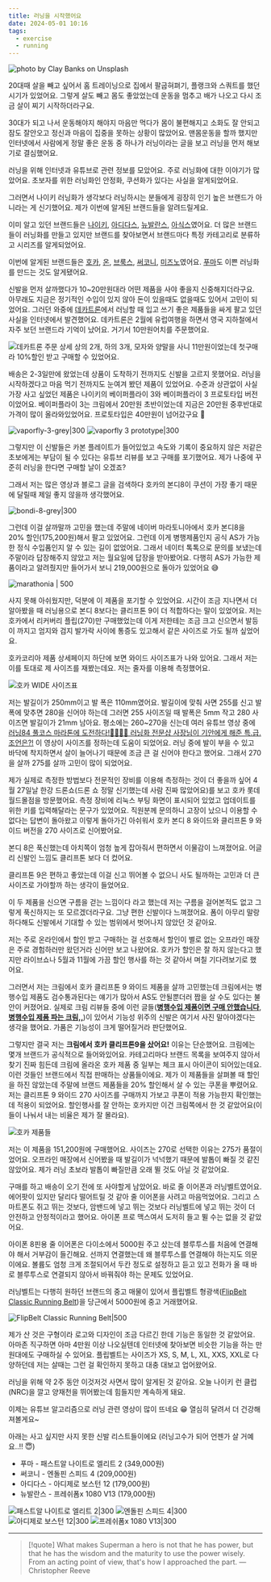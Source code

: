 ```yaml
---
title: 러닝을 시작했어요
date: 2024-05-01 10:16
tags:
  - exercise
  - running
---
```


![photo by Clay Banks on Unsplash](https://images.unsplash.com/photo-1712925975246-7b1b8df829e2?crop=entropy&cs=srgb&fm=jpg&ixid=M3wzNjM5Nzd8MHwxfHJhbmRvbXx8fHx8fHx8fDE3MTQ1MjYxNzd8&ixlib=rb-4.0.3&q=85&w=768&h=432)

20대때 살을 빼고 싶어서 홈 트레이닝으로 집에서 팔굽혀펴기, 플랭크와 스쿼트를 했던 시기가 있었어요. 그렇게 살도 빼고 몸도 좋았었는데 운동을 멈추고 배가 나오고 다시 조금 살이 찌기 시작하더라구요.

30대가 되고 나서 운동해야지 해야지 마음만 먹다가 몸이 불편해지고 소화도 잘 안되고 잠도 잘안오고 정신과 마음이 집중을 못하는 상황이 많았어요. 맨몸운동을 할까 했지만 인터넷에서 사람에게 정말 좋은 운동 중 하나가 러닝이라는 글을 보고 러닝을 먼저 해보기로 결심했어요.

러닝을 위해 인터넷과 유튜브로 관련 정보를 모았어요. 주로 러닝화에 대한 이야기가 많았어요. 초보자를 위한 러닝화인 안정화, 쿠션화가 있다는 사실을 알게되었어요.

그러면서 나이키 러닝화가 생각보다 러닝하시는 분들에게 굉장히 인기 높은 브랜드가 아니라는 게 신기했어요. 제가 이번에 알게된 브랜드들을 알려드릴게요.

이미 알고 있던 브랜드들은 [나이키](https://www.nike.com/kr/), [아디다스](https://www.adidas.co.kr/), [뉴발란스](https://www.nbkorea.com/index.action), [아식스](https://asics.co.kr/)였어요. 더 많은 브랜드들이 러닝화를 만들고 있지만 브랜드를 찾아보면서 브랜드마다 특정 카테고리로 분류하고 시리즈를 알게되었어요.

이번에 알게된 브랜드들은 [호카](https://brand.naver.com/hoka), [온](https://www.on.com/en-kr/), [브룩스](https://brooksrunning.co.kr/), [써코니](https://saucony-korea.com/), [미즈노](https://kor.mizuno.com/)였어요. [푸마](https://kr.puma.com/kr/ko/home)도 이쁜 러닝화를 만드는 것도 알게됐어요.

신발을 먼저 살까했다가 10~20만원대라 어떤 제품을 사야 좋을지 신중해지더라구요. 아무래도 지금은 정기적인 수입이 있지 않아 돈이 있을때도 없을때도 있어서 고민이 되었어요. 그러던 와중에 [데카트론](https://www.decathlon.co.kr/kr_ko/)에서 러닝할 때 입고 쓰기 좋은 제품들을 싸게 팔고 있던 사실을 인터넷에서 발견했어요. 데카트론은 2월에 유럽여행을 하면서 영국 지하철에서 자주 보던 브랜드라 기억이 났어요. 거기서 10만원어치를 주문했어요.

![데카트론 주문 상세](assets/decathlon-order-detail.webp)
상의 2개, 하의 3개, 모자와 양말을 사니 11만원이었는데 첫구매라 10%할인 받고 구매할 수 있었어요.

배송은 2-3일만에 왔었는데 상품이 도착하기 전까지도 신발을 고르지 못했어요. 러닝을 시작하겠다고 마음 먹기 전까지도 눈여겨 봤던 제품이 있었어요. 수준과 상관없이 사실 가장 사고 싶었던 제품은 나이키의 베이퍼플라이 3와 베이퍼플라이 3 프로토타입 버전이었어요. 베이퍼플라이 3는 크림에서 20만원 초반이었는데 지금은 20만원 중후반대로 가격이 많이 올라와있었어요. 프로토타입은 40만원이 넘어갔구요 🥲

![vaporfly-3-grey|300](https://images.stockx.com/360/Nike-ZoomX-Vaporfly-3-White-Particle-Grey/Images/Nike-ZoomX-Vaporfly-3-White-Particle-Grey/Lv2/img01.jpg?fm=avif&auto=compress&w=576&dpr=2&updated_at=1696001105&h=384&q=60) ![vaporfly 3 prototype|300](https://images.stockx.com/360/Nike-ZoomX-Vaporfly-Next-3-Prototype/Images/Nike-ZoomX-Vaporfly-Next-3-Prototype/Lv2/img01.jpg?fm=avif&auto=compress&w=576&dpr=2&updated_at=1681157911&h=384&q=60)

그렇지만 이 신발들은 카본 플레이트가 들어있었고 속도와 기록이 중요하지 않은 저같은 초보에게는 부담이 될 수 있다는 유튜브 리뷰를 보고 구매를 포기했어요. 제가 나중에 꾸준히 러닝을 한다면 구매할 날이 오겠죠?

그래서 저는 많은 영상과 블로그 글을 검색하다 호카의 본디8이 쿠션이 가장 좋기 때문에 달릴때 제일 좋지 않을까 생각했어요.

![bondi-8-grey|300](assets/bondi-8-grey.webp)

그런데 이걸 살까말까 고민을 했는데 주말에 네이버 마라토니아에서 호카 본디8을 20% 할인(175,200원)해서 팔고 있었어요. 그런데 이게 병행제품인지 공식 AS가 가능한 정식 수입품인지 알 수 있는 길이 없었어요. 그래서 네이터 톡톡으로 문의를 보냈는데 주말이라 답장해주지 않았고 저는 월요일에 답장을 받아봤어요. 다행히 AS가 가능한 제품이라고 알려줬지만 들어가서 보니 219,000원으로 돌아가 있었어요 😅 

![marathonia | 500](assets/marathonia.webp)

사지 못해 아쉬웠지만, 덕분에 이 제품을 포기할 수 있었어요. 시간이 조금 지나면서 더 알아봤을 때 러닝용으로 본디 8보다는 클리프톤 9이 더 적합하다는 말이 있었어요. 저는 호카에서 리커버리 플립(270)만 구매했었는데 이게 저한테는 조금 크고 신으면서 발등이 까지고 엄지와 검지 발가락 사이에 통증도 있고해서 같은 사이즈로 가도 될까 싶었어요.

호카코리아 제품 상세페이지 하단에 보면 와이드 사이즈표가 나와 있어요. 그래서 저는 이를 토대로 제 사이즈를 재봤는데요. 저는 줄자를 이용해 측정했어요.

![호카 WIDE 사이즈표](assets/hoka-wide-size-table.webp)

저는 발길이가 250mm이고 발 폭은 110mm였어요. 발길이에 맞춰 사면 255를 신고 발 폭에 맞추면 280을 신어야 하는데 그러면 255 사이즈일 때 발폭은 5mm 작고 280 사이즈면 발길이가 21mm 남아요. 평소에는 260~270을 신는데 여러 유튜브 영상 중에 [러닝84 풀코스 마라톤에 도전하다!🏃‍♂️🏃‍♂️ 러닝화 전문샵 사장님이 기안에게 해준 특.급.조언은?!](https://youtu.be/6uj1GSVNtLk?si=BkuqfYCDsf67AjNa) 이 영상이 사이즈를 정하는데 도움이 되었어요. 러닝 중에 발이 부을 수 있고 바닥에 착지하면서 살이 늘어나기 때문에 조금 큰 걸 신어야 한다고 했어요. 그래서 270을 살까 275를 살까 고민이 많이 되었어요.

제가 실제로 측정한 방법보다 전문적인 장비를 이용해 측정하는 것이 더 좋을까 싶어 4월 27일날 한강 드론쇼(드론 쇼 정말 신기했는데 사람 진짜 많았어요)를 보고 호카 롯데월드몰점을 방문했어요. 측정 장비에 리눅스 부팅 화면이 표시되어 있었고 업데이트를 위한 키를 입력해달라는 문구가 있었어요. 직원분께 문의하니 고장이 났으니 이용할 수 없다는 답변이 돌아왔고 이렇게 돌아가긴 아쉬워서 호카 본디 8 와이드와 클리프톤 9 와이드 버전을 270 사이즈로 신어봤어요.

본디 8은 푹신했는데 아치쪽이 엄청 높게 잡아줘서 편하면서 이물감이 느껴졌어요. 어글리 신발인 느낌도 클리프톤 보다 더 컸어요.

클리프톤 9은 편하고 좋았는데 이걸 신고 뛰어볼 수 없으니 사도 될까하는 고민과 더 큰 사이즈로 가야할까 하는 생각이 들었어요.

이 두 제품을 신으면 구름을 걷는 느낌이다 라고 했는데 저는 구름을 걸어본적도 없고 그렇게 푹신하지는 또 모르겠더라구요. 그냥 편한 신발이다 느껴졌어요. 폼이 아무리 말랑하다해도 신발에서 기대할 수 있는 범위에서 벗어나지 않았던 것 같아요.

저는 주로 온라인에서 할인 받고 구매하는 걸 선호해서 할인이 별로 없는 오프라인 매장은 주로 경험하러만 왔던거라 신어만 보고 나왔어요. 호카가 할인은 잘 하지 않는다고 했지만 라이브쇼나 5월과 11월에 가끔 할인 행사를 하는 것 같아서 며칠 기다려보기로 했어요.

그러면서 저는 크림에서 호카 클리프톤 9 와이드 제품을 살까 고민했는데 크림에서는 병행수입 제품도 검수통과된다는 얘기가 많아서 AS도 안될뿐더러 짭을 살 수도 있다는 불안이 커졌어요. 실제로 크림 리뷰들 중에 이런 글들(**[병행수입 제품이면 구매 안했습니다](https://kream.co.kr/social/posts/1120350)**, **[병행수입 제품 파는 크림,,](https://kream.co.kr/social/posts/1001987)**)이 있어서 기능성 위주의 신발은 여기서 사진 말아야겠다는 생각을 했어요. 가품은 기능성이 크게 떨어질거라 판단했어요.

그렇지만 결국 저는 **크림에서 호카 클리프톤9을 샀어요!** 이유는 단순했어요. 크림에는 몇개 브랜드가 공식적으로 들어와있어요. 카테고리마다 브랜드 목록을 보여주지 않아서 찾기 진짜 힘든데 크림에 올라온 호카 제품 중 일부는 체크 표시 아이콘이 되어있는데요. 이런 것들인 브랜드에서 직접 판매하는 상품들이에요. 제가 이 제품들을 살펴볼 때 할인을 하진 않았는데 주말에 브랜드 제품들을 20% 할인해서 살 수 있는 쿠폰을 뿌렸어요. 저는 클리프톤 9 와이드 270 사이즈를 구매까지 가보고 쿠폰이 적용 가능한지 확인했는데 적용이 되었어요. 할인행사를 잘 안하는 호카지만 이건 크림쪽에서 한 것 같았어요(이들이 나눠서 내는 비율은 제가 잘 몰라요).

![호카 제품들](assets/hoka-shoes-in-kream.webp)

저는 이 제품을 151,200원에 구매했어요. 사이즈는 270로 선택한 이유는 275가 품절이었어요. 오프라인 매장에서 신어봤을 때 발길이가 넉넉했기 때문에 발톱이 빠질 것 같진 않았어요. 제가 러닝 초보라 발톱이 빠질만큼 오래 뛸 것도 아닐 것 같았어요.

구매를 하고 배송이 오기 전에 또 사야할게 남았어요. 바로 줄 이어폰과 러닝벨트였어요. 에어팟이 있지만 달리다 떨어트릴 것 같아 줄 이어폰을 사려고 마음먹었어요. 그리고 스마트폰도 쥐고 뛰는 것보다, 암밴드에 넣고 뛰는 것보다 러닝벨트에 넣고 뛰는 것이 더 안전하고 안정적이라고 했어요. 아이폰 프로 맥스여서 도저히 들고 뛸 수는 없을 것 같았어요.

 아이폰 8핀용 줄 이어폰은 다이소에서 5000원 주고 샀는데 블루투스를 처음에 연결해야 해서 거부감이 들긴해요. 선까지 연결했는데 왜 블루투스를 연결해야 하는지도 의문이에요. 볼륨도 엄청 크게 조절되어서 두칸 정도로 설정하고 듣고 있고 전화가 올 때 바로 블루투스로 연결되지 않아서 바꿔줘야 하는 문제도 있었어요.
 
 러닝벨트는 다행히 원하던 브랜드의 중고 매물이 있어서 플립벨트 형광색([FlipBelt Classic Running Belt](https://flipbelt.com/products/flipbelt-classic-running-belt?variant=32442864861384))을 당근에서 5000원에 중고 거래했어요.

![FlipBelt Classic Running Belt|500](https://flipbelt.com/cdn/shop/files/Classic-Master--Square_ecd672f8-a06b-455c-9db9-f0b49ebbe0d8.jpg?v=1710193474&width=1426)

제가 산 것은 구형이라 로고와 디자인이 조금 다르긴 한데 기능은 동일한 것 같았어요. 아마존 직구하면 아마 4만원 이상 나오실텐데 인터넷에 찾아보면 비슷한 기능을 하는 만원대에도 구매하실 수 있어요. 플립벨트는 사이즈가 XS, S, M, L, XL, XXS, XXL로 다양하던데 저는 살때는 그런 걸 확인하지 못하고 대충 대보고 업어왔어요.

러닝을 위해 약 2주 동안 이것저것 사면서 많이 알게된 것 같아요. 오늘 나이키 런 클럽(NRC)을 깔고 양재천을 뛰어봤는데 힘들지만 계속하게 돼요.

이제는 유튜브 알고리즘으로 러닝 관련 영상이 많이 뜨네요 😁 열심히 달려서 더 건강해져볼게요~

아래는 사고 싶지만 사지 못한 신발 리스트들이에요 (러닝고수가 되어 언젠가 살 거예요..!! 😇)
- 푸마 - 패스트알 나이트로 엘리트 2 (349,000원)
- 써코니 - 엔돌핀 스피드 4 (209,000원)
- 아디다스 - 아디제로 보스턴 12 (179,000원)
- 뉴발란스 - 프레쉬폼x 1080 V13 (179,000원)

![패스트알 나이트로 엘리트 2|300](https://images.puma.com/image/upload/f_auto,q_auto,b_rgb:fafafa,w_2000,h_2000/global/309828/03/sv01/fnd/KOR/fmt/png/%ED%8C%A8%EC%8A%A4%ED%8A%B8%EC%95%8C-%EB%82%98%EC%9D%B4%ED%8A%B8%EB%A1%9C-%EC%97%98%EB%A6%AC%ED%8A%B8-2br-/FAST-R-NITRO%E2%84%A2Elite-2) ![엔돌핀 스피드 4|300](https://image.a-rt.com/art/product/2024/02/96904_1708315902321.jpg?shrink=580:580) ![아디제로 보스턴 12|300](https://assets.adidas.com/images/w_600,f_auto,q_auto/806154087f95476383507a58193f0d37_9366/12_White_IG3328_HM1.jpg) ![프레쉬폼x 1080 V13|300](https://image.nbkorea.com/NBRB_Product/20240304/NB20240304160117971001.jpg)

---

> [!quote] What makes Superman a hero is not that he has power, but that he has the wisdom and the maturity to use the power wisely. From an acting point of view, that's how I approached the part.
> — Christopher Reeve
